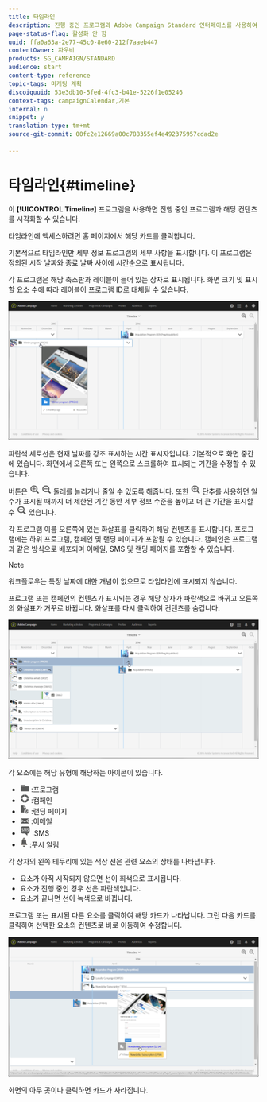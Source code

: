 ```yaml
---
title: 타임라인
description: 진행 중인 프로그램과 Adobe Campaign Standard 인터페이스를 사용하여 컨텐츠를 시각화하는 방법을 알아봅니다.
page-status-flag: 활성화 안 함
uuid: ffa0a63a-2e77-45c0-8e60-212f7aaeb447
contentOwner: 자우비
products: SG_CAMPAIGN/STANDARD
audience: start
content-type: reference
topic-tags: 마케팅 계획
discoiquuid: 53e3db10-5fed-4fc3-b41e-5226f1e05246
context-tags: campaignCalendar,기본
internal: n
snippet: y
translation-type: tm+mt
source-git-commit: 00fc2e12669a00c788355ef4e492375957cdad2e

---
```



# 타임라인{#timeline}

이 **[!UICONTROL Timeline]** 프로그램을 사용하면 진행 중인 프로그램과 해당 컨텐츠를 시각화할 수 있습니다.

타임라인에 액세스하려면 홈 페이지에서 해당 카드를 클릭합니다.

기본적으로 타임라인만 세부 정보 프로그램의 세부 사항을 표시합니다. 이 프로그램은 정의된 시작 날짜와 종료 날짜 사이에 시간순으로 표시됩니다.

각 프로그램은 해당 축소판과 레이블이 들어 있는 상자로 표시됩니다. 화면 크기 및 표시할 요소 수에 따라 레이블이 프로그램 ID로 대체될 수 있습니다.

![](assets/timeline_1.png)

파란색 세로선은 현재 날짜를 강조 표시하는 시간 표시자입니다. 기본적으로 화면 중간에 있습니다. 화면에서 오른쪽 또는 왼쪽으로 스크롤하여 표시되는 기간을 수정할 수 있습니다.

버튼은 ![](assets/timeline_zoom_in.png) ![](assets/timeline_zoom_out.png) 둘레를 늘리거나 줄일 수 있도록 해줍니다. 또한 ![](assets/timeline_zoom_in.png) 단추를 사용하면 일 수가 표시될 때까지 더 제한된 기간 동안 세부 정보 수준을 높이고 더 큰 기간을 표시할 수 ![](assets/timeline_zoom_out.png) 있습니다.

각 프로그램 이름 오른쪽에 있는 화살표를 클릭하여 해당 컨텐츠를 표시합니다. 프로그램에는 하위 프로그램, 캠페인 및 랜딩 페이지가 포함될 수 있습니다. 캠페인은 프로그램과 같은 방식으로 배포되며 이메일, SMS 및 랜딩 페이지를 포함할 수 있습니다.

>[!NOTE]
>
>워크플로우는 특정 날짜에 대한 개념이 없으므로 타임라인에 표시되지 않습니다.

프로그램 또는 캠페인의 컨텐츠가 표시되는 경우 해당 상자가 파란색으로 바뀌고 오른쪽의 화살표가 거꾸로 바뀝니다. 화살표를 다시 클릭하여 컨텐츠를 숨깁니다.

![](assets/timeline_2.png)

각 요소에는 해당 유형에 해당하는 아이콘이 있습니다.

* ![](assets/timeline_program_icon.png) :프로그램
* ![](assets/timeline_campaign_icon.png) :캠페인
* ![](assets/timeline_lp_icon.png) :랜딩 페이지
* ![](assets/timeline_email_icon.png) :이메일
* ![](assets/timeline_sms_icon.png) :SMS
* ![](assets/timeline_push_icon.png) :푸시 알림

각 상자의 왼쪽 테두리에 있는 색상 선은 관련 요소의 상태를 나타냅니다.

* 요소가 아직 시작되지 않으면 선이 회색으로 표시됩니다.
* 요소가 진행 중인 경우 선은 파란색입니다.
* 요소가 끝나면 선이 녹색으로 바뀝니다.

프로그램 또는 표시된 다른 요소를 클릭하여 해당 카드가 나타납니다. 그런 다음 카드를 클릭하여 선택한 요소의 컨텐츠로 바로 이동하여 수정합니다.

![](assets/timeline_3.png)

화면의 아무 곳이나 클릭하면 카드가 사라집니다.

